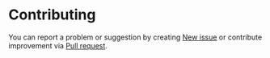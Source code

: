 # Contributing

You can report a problem or suggestion by creating
[New issue](https://github.com/zhukovdm/optio/issues/new) or contribute
improvement via [Pull request](https://github.com/zhukovdm/optio/pulls).
